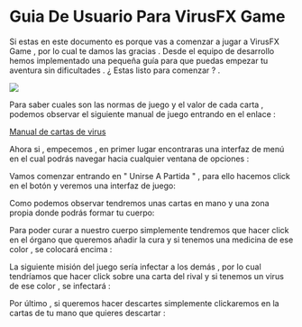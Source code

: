 <h1>Guia De Usuario Para VirusFX Game </h1>

Si estas en este documento es porque vas a comenzar a jugar a VirusFX Game , por lo cual te damos las gracias . Desde el equipo de desarrollo hemos implementado una pequeña guía para que puedas empezar tu aventura sin dificultades . ¿ Estas listo para comenzar ? .

<img src="https://encrypted-tbn0.gstatic.com/images?q=tbn:ANd9GcT865xwXAyZs2A7SDKSEunXrauLqaZ1NQMkjQ&usqp=CAU">

Para saber cuales son las normas de juego y el valor de cada carta  , podemos observar el siguiente manual de juego entrando en el enlace : 

<a href="https://tranjisgames.com/wp-content/uploads/2017/02/VIRUS-RULES-esp.pdf">Manual de cartas de virus</a>



Ahora si , empecemos , en primer lugar encontraras una interfaz de menú en el cual podrás navegar hacia cualquier ventana de opciones :





Vamos comenzar entrando en " Unirse A Partida " , para ello hacemos click en el botón y veremos una interfaz de juego:



Como podemos observar tendremos unas cartas en mano y una zona propia donde podrás formar tu cuerpo:



Para poder curar a nuestro cuerpo simplemente tendremos que hacer click en el órgano que queremos añadir la cura y si tenemos una medicina de ese color , se colocará encima :



La siguiente misión del juego sería infectar a los demás , por lo cual tendríamos que hacer click sobre una carta del rival y si tenemos un virus de ese color , se infectará :



Por último , si queremos hacer descartes simplemente clickaremos en la cartas de tu mano que quieres descartar : 